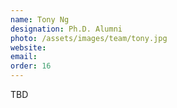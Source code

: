 ```yaml
---
name: Tony Ng
designation: Ph.D. Alumni
photo: /assets/images/team/tony.jpg
website: 
email: 
order: 16
---
```

TBD